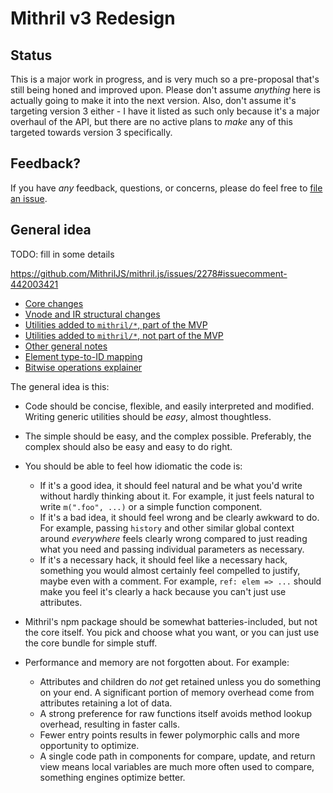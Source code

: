 # Mithril v3 Redesign

## Status

This is a major work in progress, and is very much so a pre-proposal that's still being honed and improved upon. Please don't assume *anything* here is actually going to make it into the next version. Also, don't assume it's targeting version 3 either - I have it listed as such only because it's a major overhaul of the API, but there are no active plans to *make* any of this targeted towards version 3 specifically.

## Feedback?

If you have *any* feedback, questions, or concerns, please do feel free to [file an issue](https://github.com/isiahmeadows/mithril.js/issues/new).

## General idea

TODO: fill in some details

https://github.com/MithrilJS/mithril.js/issues/2278#issuecomment-442003421

- [Core changes](core.md)
- [Vnode and IR structural changes](vnode-structure.md)
- [Utilities added to `mithril/*`, part of the MVP](mvp-utils.md)
- [Utilities added to `mithril/*`, not part of the MVP](future-utils.md)
- [Other general notes](notes.md)
- [Element type-to-ID mapping](element-type-ids.md)
- [Bitwise operations explainer](bitwise.md)

The general idea is this:

- Code should be concise, flexible, and easily interpreted and modified. Writing generic utilities should be *easy*, almost thoughtless.

- The simple should be easy, and the complex possible. Preferably, the complex should also be easy and easy to do right.

- You should be able to feel how idiomatic the code is:
    - If it's a good idea, it should feel natural and be what you'd write without hardly thinking about it. For example, it just feels natural to write `m(".foo", ...)` or a simple function component.
    - If it's a bad idea, it should feel wrong and be clearly awkward to do. For example, passing `history` and other similar global context around *everywhere* feels clearly wrong compared to just reading what you need and passing individual parameters as necessary.
    - If it's a necessary hack, it should feel like a necessary hack, something you would almost certainly feel compelled to justify, maybe even with a comment. For example, `ref: elem => ...` should make you feel it's clearly a hack because you can't just use attributes.

- Mithril's npm package should be somewhat batteries-included, but not the core itself. You pick and choose what you want, or you can just use the core bundle for simple stuff.

- Performance and memory are not forgotten about. For example:
    - Attributes and children do *not* get retained unless you do something on your end. A significant portion of memory overhead come from attributes retaining a lot of data.
    - A strong preference for raw functions itself avoids method lookup overhead, resulting in faster calls.
    - Fewer entry points results in fewer polymorphic calls and more opportunity to optimize.
    - A single code path in components for compare, update, and return view means local variables are much more often used to compare, something engines optimize better.
